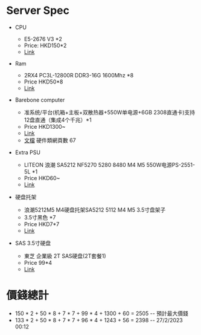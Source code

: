 # Server Spec

* CPU

  * E5-2676 V3 *2
  * Price: HKD150*2
  * [Link](https://item.taobao.com/item.htm?id=660427474746&ns=1&abbucket=11#detail)
* Ram

  * 2RX4 PC3L-12800R DDR3-16G 1600Mhz *8
  * Price HKD50*8
  * [Link](https://item.taobao.com/item.htm?id=44731636124&ns=1&abbucket=11#detail)
* Barebone computer

  * 准系统/平台(机箱+主板+双散热器+550W单电源+6GB 2308直通卡)支持12盘直通（集成4个千兆）*1
  * Price HKD1300~
  * [Link](https://item.taobao.com/item.htm?id=682733570347&ns=1&abbucket=11#detail)
  * [文檔]( https://drive.google.com/file/d/1yhm1X5t1UPvbGqu9TlrnHUjK5QTnESCd/view?usp=sharing)  硬件類網頁數 67
* Extra PSU

  * LITEON 浪潮 SA5212 NF5270 5280 8480 M4 M5 550W电源PS-2551-5L *1
  * Price HKD60~
  * [Link](https://item.taobao.com/item.htm?spm=a21wu.12321156-tw.go-detail.1.76cf5704Icm5tP&id=653898090947)
* 硬盘托架

  * 浪潮5212M5 M4硬盘托架SA5212 5112 M4 M5 3.5寸盘架子
  * 3.5寸黑色 *7
  * Price HKD7*7
  * [Link](https://item.taobao.com/item.htm?id=681992983891&ns=1&abbucket=11#detail)
* SAS 3.5寸硬盘

  * 東芝 企業級 2T SAS硬盘(2T套餐1)
  * Price 99*4
  * [Link](https://item.taobao.com/item.htm?id=678719109707&ns=1&abbucket=11#detail)

# 價錢總計

* 150 * 2 + 50 * 8 + 7 * 7 + 99 * 4 + 1300 + 60 = 2505 -- 預計最大價錢
* 133 * 2 + 50 * 8 + 7 * 7 + 96 * 4 + 1243 + 56 = 2398 -- 27/2/2023 00:12

